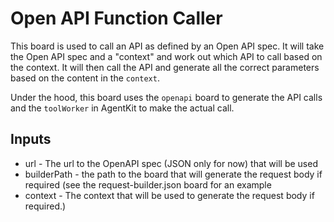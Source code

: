 # Open API Function Caller

This board is used to call an API as defined by an Open API spec. It will take the Open API spec and a "context" and work out which API to call based on the context. It will then call the API and generate all the correct parameters based on the content in the `context`.

Under the hood, this board uses the `openapi` board to generate the API calls and the `toolWorker` in AgentKit to make the actual call.

## Inputs

- url - The url to the OpenAPI spec (JSON only for now) that will be used
- builderPath - the path to the board that will generate the request body if required (see the request-builder.json board for an example
- context - The context that will be used to generate the request body if required.)
